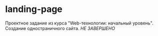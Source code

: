 # landing-page
Проектное задание из курса "Web-технологии: начальный уровень". Создание одностраничного сайта.
*НЕ ЗАВЕРШЕНО*
